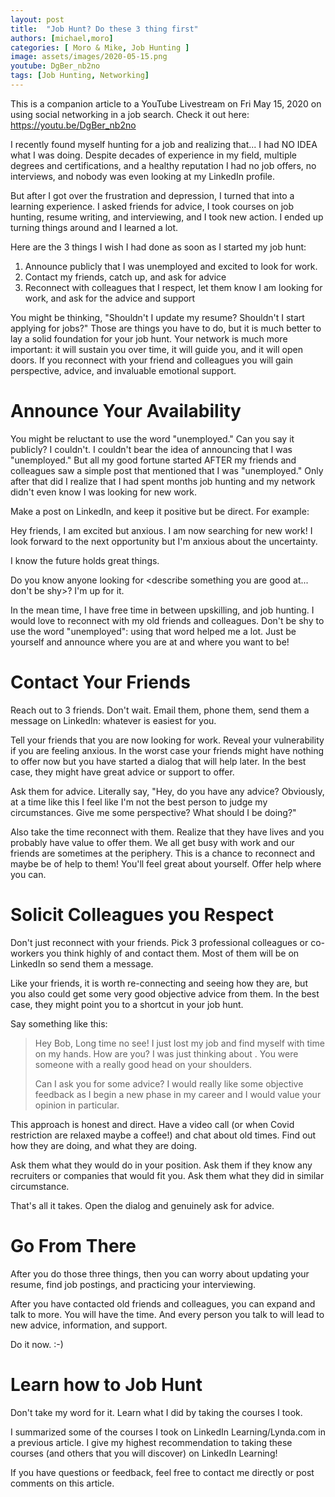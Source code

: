 ```yaml
---
layout: post
title:  "Job Hunt? Do these 3 thing first"
authors: [michael,moro]
categories: [ Moro & Mike, Job Hunting ]
image: assets/images/2020-05-15.png
youtube: DgBer_nb2no
tags: [Job Hunting, Networking]
---
```

This is a companion article to a YouTube Livestream on Fri May 15, 2020 on using social networking in a job search. Check it out here: https://youtu.be/DgBer_nb2no

I recently found myself hunting for a job and realizing that... I had NO IDEA what I was doing. Despite decades of experience in my field, multiple degrees and certifications, and a healthy reputation I had no job offers, no interviews, and nobody was even looking at my LinkedIn profile.

But after I got over the frustration and depression, I turned that into a learning experience. I asked friends for advice, I took courses on job hunting, resume writing, and interviewing, and I took new action. I ended up turning things around and I learned a lot.

Here are the 3 things I wish I had done as soon as I started my job hunt:

1. Announce publicly that I was unemployed and excited to look for work.
2. Contact my friends, catch up, and ask for advice
3. Reconnect with colleagues that I respect, let them know I am looking for work, and ask for the advice and support

You might be thinking, "Shouldn't I update my resume? Shouldn't I start applying for jobs?" Those are things you have to do, but it is much better to lay a solid foundation for your job hunt. Your network is much more important: it will sustain you over time, it will guide you, and it will open doors. If you reconnect with your friend and colleagues you will gain perspective, advice, and invaluable emotional support.

# Announce Your Availability
You might be reluctant to use the word "unemployed." Can you say it publicly? I couldn't. I couldn't bear the idea of announcing that I was "unemployed." But all my good fortune started AFTER my friends and colleagues saw a simple post that mentioned that I was "unemployed." Only after that did I realize that I had spent months job hunting and my network didn't even know I was looking for new work.

Make a post on LinkedIn, and keep it positive but be direct. For example:

Hey friends, I am excited but anxious. I am now searching 
for new work! I look forward to the next opportunity but 
I'm anxious about the uncertainty.

I know the future holds great things.

Do you know anyone looking for <describe something you 
are good at... don't be shy>? I'm up for it.

In the mean time, I have free time in between upskilling, 
and job hunting. I would love to reconnect with my old 
friends and colleagues.
Don't be shy to use the word "unemployed": using that word helped me a lot. Just be yourself and announce where you are at and where you want to be!

# Contact Your Friends
Reach out to 3 friends. Don't wait. Email them, phone them, send them a message on LinkedIn: whatever is easiest for you.

Tell your friends that you are now looking for work. Reveal your vulnerability if you are feeling anxious. In the worst case your friends might have nothing to offer now but you have started a dialog that will help later. In the best case, they might have great advice or support to offer.

Ask them for advice. Literally say, "Hey, do you have any advice? Obviously, at a time like this I feel like I'm not the best person to judge my circumstances. Give me some perspective? What should I be doing?"

Also take the time reconnect with them. Realize that they have lives and you probably have value to offer them. We all get busy with work and our friends are sometimes at the periphery. This is a chance to reconnect and maybe be of help to them! You'll feel great about yourself. Offer help where you can.

# Solicit Colleagues you Respect
Don't just reconnect with your friends. Pick 3 professional colleagues or co-workers you think highly of and contact them. Most of them will be on LinkedIn so send them a message.

Like your friends, it is worth re-connecting and seeing how they are, but you also could get some very good objective advice from them. In the best case, they might point you to a shortcut in your job hunt.

Say something like this:

> Hey Bob, Long time no see! I just lost my job 
> and find myself with time on my hands. How are 
> you? I was just thinking about <that project you
> worked on together>. You were someone with a 
> really good head on your shoulders.
> 
> Can I ask you for some advice? I would really 
> like some objective feedback as I begin a new 
> phase in my career and I would value your 
> opinion in particular. 

This approach is honest and direct. Have a video call (or when Covid restriction are relaxed maybe a coffee!) and chat about old times. Find out how they are doing, and what they are doing.

Ask them what they would do in your position. Ask them if they know any recruiters or companies that would fit you. Ask them what they did in similar circumstance.

That's all it takes. Open the dialog and genuinely ask for advice.

# Go From There
After you do those three things, then you can worry about updating your resume, find job postings, and practicing your interviewing.

After you have contacted old friends and colleagues, you can expand and talk to more. You will have the time. And every person you talk to will lead to new advice, information, and support.

Do it now. :-)

# Learn how to Job Hunt
Don't take my word for it. Learn what I did by taking the courses I took.

I summarized some of the courses I took on LinkedIn Learning/Lynda.com in a previous article. I give my highest recommendation to taking these courses (and others that you will discover) on LinkedIn Learning!

If you have questions or feedback, feel free to contact me directly or post comments on this article.